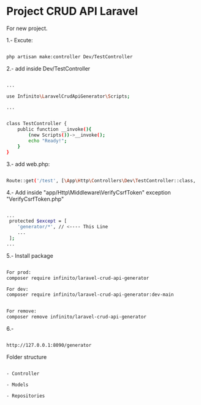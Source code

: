 # Project CRUD API Laravel


For new project.  

1.- Excute:

```sh

php artisan make:controller Dev/TestController

```

2.- add inside Dev/TestController


```sh

...

use Infinito\LaravelCrudApiGenerator\Scripts;

...


class TestController {
    public function __invoke(){
        (new Scripts())->__invoke();
        echo "Ready!";
    }
}

```


3.- add web.php:

```sh

Route::get('/test', [\App\Http\Controllers\Dev\TestController::class, '__invoke'])->name('test');

```

4.- Add inside "app/Http\Middleware\VerifyCsrfToken" exception "VerifyCsrfToken.php"

```sh

...
 protected $except = [
    'generator/*', // <---- This Line
    ...
 ];
...

```



5.- Install package

```sh

For prod:
composer require infinito/laravel-crud-api-generator

For dev:
composer require infinito/laravel-crud-api-generator:dev-main


For remove:
composer remove infinito/laravel-crud-api-generator

```


6.- 

```sh

http://127.0.0.1:8090/generator

```



Folder structure

```sh

- Controller

- Models

- Repositories

```
